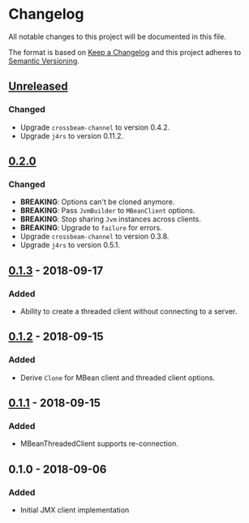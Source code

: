 # Changelog
All notable changes to this project will be documented in this file.

The format is based on [Keep a Changelog](http://keepachangelog.com/en/1.0.0/)
and this project adheres to [Semantic Versioning](http://semver.org/spec/v2.0.0.html).

## [Unreleased]
### Changed
- Upgrade `crossbeam-channel` to version 0.4.2.
- Upgrade `j4rs` to version 0.11.2.

## [0.2.0]
### Changed
- **BREAKING**: Options can't be cloned anymore.
- **BREAKING**: Pass `JvmBuilder` to `MBeanClient` options.
- **BREAKING**: Stop sharing `Jvm` instances across clients.
- **BREAKING**: Upgrade to `failure` for errors.
- Upgrade `crossbeam-channel` to version 0.3.8.
- Upgrade `j4rs` to version 0.5.1.

## [0.1.3] - 2018-09-17
### Added
- Ability to create a threaded client without connecting to a server.

## [0.1.2] - 2018-09-15
### Added
- Derive `Clone` for MBean client and threaded client options.

## [0.1.1] - 2018-09-15
### Added
- MBeanThreadedClient supports re-connection.

## 0.1.0 - 2018-09-06
### Added
- Initial JMX client implementation


[Unreleased]: https://github.com/replicante-io/replicante/compare/v0.2.0...HEAD
[0.2.0]: https://github.com/replicante-io/replicante/compare/v0.1.3...v0.2.0
[0.1.3]: https://github.com/replicante-io/replicante/compare/v0.1.2...v0.1.3
[0.1.2]: https://github.com/replicante-io/replicante/compare/v0.1.1...v0.1.2
[0.1.1]: https://github.com/replicante-io/replicante/compare/v0.1.0...v0.1.1
